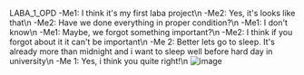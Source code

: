 LABA_1_OPD
-Me1: I think it's my first laba project\n
-Me2: Yes, it's looks like that\n
-Me2: Have we done everything in proper condition?\n
-Me1: I don't know\n
-Me1: Maybe, we forgot something important?\n
-Me2: I think if you forgot about it it can't be important\n
-Me 2: Better lets go to sleep. It's already more than midnight and i want to sleep well before hard day in university\n
-Me 1: Yes, i think you quite right!\n
![image](https://user-images.githubusercontent.com/66479764/226421036-15256829-9340-4ab9-ad9a-4ea1f4c66c9b.png)

